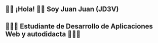 ## 👋🏻 ¡Hola! 👋🏻 Soy Juan Juan (JD3V)
## 🧑🏻‍💻 Estudiante de Desarrollo de Aplicaciones Web y autodidacta 🧑🏻‍💻

<!--
**JD3VEL/JD3VEL** is a ✨ _special_ ✨ repository because its `README.md` (this file) appears on your GitHub profile.

Here are some ideas to get you started:

- 🔭 I’m currently working on ...
- 🌱 I’m currently learning ...
- 👯 I’m looking to collaborate on ...
- 🤔 I’m looking for help with ...
- 💬 Ask me about ...
- 📫 How to reach me: ...
- 😄 Pronouns: ...
- ⚡ Fun fact: ...
-->
